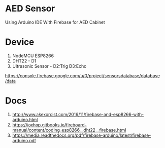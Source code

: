 # AED Sensor
Using Arduino IDE With Firebase for AED Cabinet

# Device
1. NodeMCU ESP8266
2. DHT22 - D1
3. Ultrasonic Sensor - D2:Trig D3:Echo

https://console.firebase.google.com/u/0/project/sensorsdatabase/database/data

# Docs
1. http://www.akexorcist.com/2016/11/firebase-and-esp8266-with-arduino.html
2. https://ioxhop.gitbooks.io/fireboard-manual/content/coding_esp8266__dht22__firebase.html
3. https://media.readthedocs.org/pdf/firebase-arduino/latest/firebase-arduino.pdf



